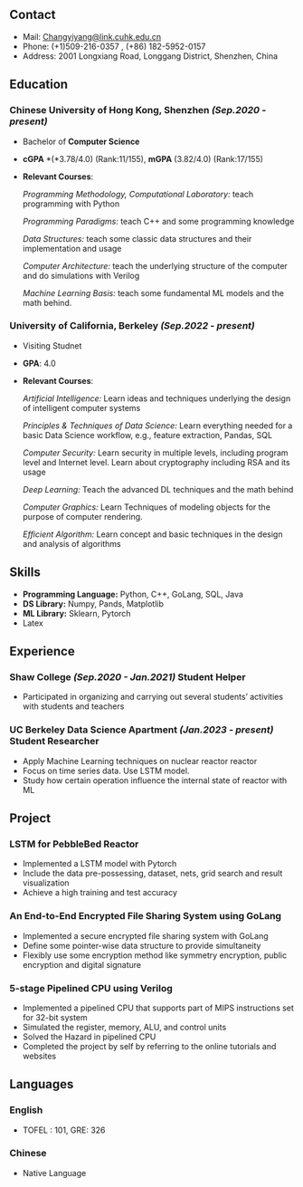 ## Contact

* Mail: Changyiyang@link.cuhk.edu.cn
* Phone: (+1)509-216-0357 , (+86) 182-5952-0157
* Address: 2001 Longxiang Road, Longgang District, Shenzhen, China

## Education

### **Chinese University of Hong Kong, Shenzhen** *(Sep.2020 - present)*

* Bachelor of **Computer Science**

*  **cGPA** *(*3.78/4.0) (Rank:11/155), **mGPA** (3.82/4.0) (Rank:17/155)

* **Relevant Courses**:

  *Programming Methodology, Computational Laboratory:* teach programming with Python

   *Programming Paradigms:* teach C++ and some programming knowledge

   *Data Structures:* teach some classic data structures and their implementation and usage

   *Computer Architecture:* teach the underlying structure of the computer and do simulations with Verilog

   *Machine Learning Basis:* teach some fundamental ML models and the math behind.

### University of California, Berkeley *(Sep.2022 - present)*

* Visiting Studnet

*  **GPA**: 4.0

* **Relevant Courses**:

  *Artificial Intelligence:* Learn ideas and techniques underlying the design of intelligent computer systems

  *Principles & Techniques of Data Science:* Learn everything needed for a basic Data Science workflow, e.g., feature extraction, Pandas, SQL

  *Computer Security:* Learn security in multiple levels, including program level and Internet level. Learn about cryptography including RSA and its usage

  *Deep Learning:* Teach the advanced DL techniques and the math behind

  *Computer Graphics:* Learn Techniques of modeling objects for the purpose of computer rendering. 

  *Efficient Algorithm:*  Learn concept and basic techniques in the design and analysis of algorithms

## Skills

* **Programming Language:** Python, C++, GoLang, SQL, Java
* **DS Library:** Numpy, Pands, Matplotlib
* **ML Library:** Sklearn, Pytorch
* Latex

## Experience

### **Shaw College** *(Sep.2020 - Jan.2021)*	Student Helper

* Participated in organizing and carrying out several students’ activities with students and teachers

### **UC Berkeley Data Science Apartment** *(Jan.2023 - present)* 	Student Researcher

* Apply Machine Learning techniques on nuclear reactor reactor
* Focus on time series data. Use LSTM model.
* Study how certain operation influence the internal state of reactor with ML

## Project

### LSTM for PebbleBed Reactor

* Implemented a LSTM model with Pytorch
* Include the data pre-possessing, dataset, nets, grid search and result visualization
* Achieve a high training and test accuracy

### **An End-to-End Encrypted File Sharing System using GoLang**

* Implemented a secure encrypted file sharing system with GoLang
* Define some pointer-wise data structure to provide simultaneity
* Flexibly use some encryption method like symmetry encryption, public encryption and digital signature

### **5-stage Pipelined CPU using Verilog**

*  Implemented a pipelined CPU that supports part of MIPS instructions set for 32-bit system
* Simulated the register, memory, ALU, and control units
* Solved the Hazard in pipelined CPU
* Completed the project by self by referring to the online tutorials and websites

## Languages

### **English**

* TOFEL : 101, GRE: 326

### Chinese

* Native Language





 

